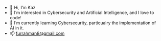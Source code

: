 - 👋 Hi, I’m Kaz
- 👀 I’m interested in Cybersecurity and Artificial Intelligence, and I love to code!
- 🌱 I’m currently learning Cybersecurity, particualry the implementation of AI in it.
- 📫 furrahman8@gmail.com

<!---
kazfrmn/kazfrmn is a ✨ special ✨ repository because its `README.md` (this file) appears on your GitHub profile.
You can click the Preview link to take a look at your changes.
--->
